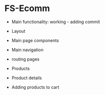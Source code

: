 # FS-Ecomm

- Main functionality: working - adding commit
  
- Layout
- Main page components
- Main navigation
- routing pages
- Products
- Product details
- Adding products to cart